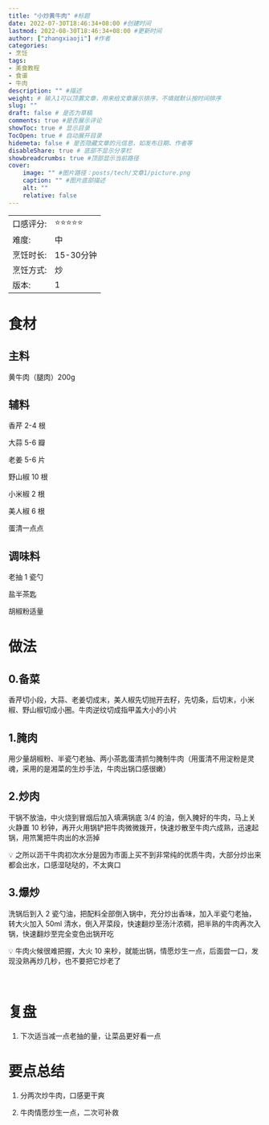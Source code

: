 ```yaml
---
title: "小炒黄牛肉" #标题
date: 2022-07-30T18:46:34+08:00 #创建时间
lastmod: 2022-08-30T18:46:34+08:00 #更新时间
author: ["zhangxiaoji"] #作者
categories:
- 烹饪
tags:
- 美食教程
- 食谱
- 牛肉
description: "" #描述
weight: # 输入1可以顶置文章，用来给文章展示排序，不填就默认按时间排序
slug: ""
draft: false # 是否为草稿
comments: true #是否展示评论
showToc: true # 显示目录
TocOpen: true # 自动展开目录
hidemeta: false # 是否隐藏文章的元信息，如发布日期、作者等
disableShare: true # 底部不显示分享栏
showbreadcrumbs: true #顶部显示当前路径
cover:
    image: "" #图片路径：posts/tech/文章1/picture.png
    caption: "" #图片底部描述
    alt: ""
    relative: false
---
```



|           |                    |
| --------- | ------------------ |
| 口感评分:   | ⭐️⭐️⭐️⭐️⭐️              |
| 难度:   | 中              |
| 烹饪时长:     | 15-30分钟 |
| 烹饪方式:     | 炒             |
| 版本:     | 1 |

# 食材

## 主料

黄牛肉（腿肉）200g

## 辅料

香芹 2-4 根

大蒜 5-6 瓣

老姜 5-6 片

野山椒 10 根

小米椒 2 根

美人椒 6 根

蛋清一点点

## 调味料

老抽 1 瓷勺

盐半茶匙

胡椒粉适量

# 做法

## 0.备菜

香芹切小段，大蒜、老姜切成末，美人椒先切抛开去籽，先切条，后切末，小米椒、野山椒切成小圈。牛肉逆纹切成指甲盖大小的小片

## 1.腌肉

用少量胡椒粉、半瓷勺老抽、两小茶匙蛋清抓匀腌制牛肉（用蛋清不用淀粉是灵魂，采用的是湘菜的生炒手法，牛肉出锅口感很嫩）

## 2.炒肉

干锅不放油，中火烧到冒烟后加入填满锅底 3/4 的油，倒入腌好的牛肉，马上关火静置 10 秒钟，再开火用锅铲把牛肉微微拨开，快速炒散至牛肉六成熟，迅速起锅，用笊篱把牛肉出的水沥掉

💡 之所以沥干牛肉初次水分是因为市面上买不到非常纯的优质牛肉，大部分炒出来都会出水，口感湿哒哒的，不太爽口

## 3.爆炒

洗锅后到入 2 瓷勺油，把配料全部倒入锅中，充分炒出香味，加入半瓷勺老抽，转大火加入 50ml 清水，倒入芹菜段，快速翻炒至汤汁浓稠，把半熟的牛肉再次入锅，快速翻炒至完全变色出锅开吃

💡 牛肉火候很难把握，大火 10 来秒，就能出锅，情愿炒生一点，后面尝一口，发现没熟再炒几秒，也不要把它炒老了

<br/>

# 复盘

1. 下次适当减一点老抽的量，让菜品更好看一点

# 要点总结

1. 分两次炒牛肉，口感更干爽

1. 牛肉情愿炒生一点，二次可补救
